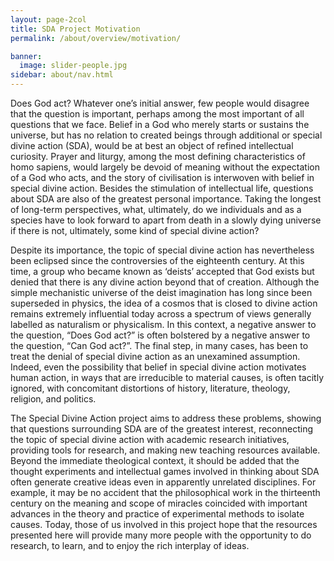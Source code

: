 ```yaml
---
layout: page-2col
title: SDA Project Motivation
permalink: /about/overview/motivation/

banner:
  image: slider-people.jpg
sidebar: about/nav.html
---
```

Does God act? Whatever one’s initial answer, few people would disagree that the question is important, perhaps among the most important of all questions that we face. Belief in a God who merely starts or sustains the universe, but has no relation to created beings through additional or special divine action (SDA), would be at best an object of refined intellectual curiosity. Prayer and liturgy, among the most defining characteristics of homo sapiens, would largely be devoid of meaning without the expectation of a God who acts, and the story of civilisation is interwoven with belief in special divine action. Besides the stimulation of intellectual life, questions about SDA are also of the greatest personal importance. Taking the longest of long-term perspectives, what, ultimately, do we individuals and as a species have to look forward to apart from death in a slowly dying universe if there is not, ultimately, some kind of special divine action?

Despite its importance, the topic of special divine action has nevertheless been eclipsed since the controversies of the eighteenth century. At this time, a group who became known as ‘deists’ accepted that God exists but denied that there is any divine action beyond that of creation. Although the simple mechanistic universe of the deist imagination has long since been superseded in physics, the idea of a cosmos that is closed to divine action remains extremely influential today across a spectrum of views generally labelled as naturalism or physicalism. In this context, a negative answer to the question, “Does God act?” is often bolstered by a negative answer to the question, “Can God act?”. The final step, in many cases, has been to treat the denial of special divine action as an unexamined assumption. Indeed, even the possibility that belief in special divine action motivates human action, in ways that are irreducible to material causes, is often tacitly ignored, with concomitant distortions of history, literature, theology, religion, and politics.

The Special Divine Action project aims to address these problems, showing that questions surrounding SDA are of the greatest interest, reconnecting the topic of special divine action with academic research initiatives, providing tools for research, and making new teaching resources available. Beyond the immediate theological context, it should be added that the thought experiments and intellectual games involved in thinking about SDA often generate creative ideas even in apparently unrelated disciplines. For example, it may be no accident that the philosophical work in the thirteenth century on the meaning and scope of miracles coincided with important advances in the theory and practice of experimental methods to isolate causes. Today, those of us involved in this project hope that the resources presented here will provide many more people with the opportunity to do research, to learn, and to enjoy the rich interplay of ideas.
